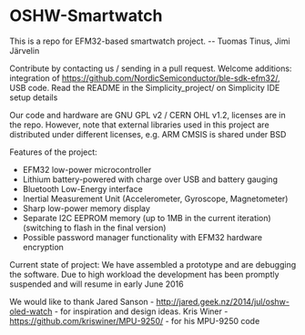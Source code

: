# OSHW-Smartwatch
This is a repo for EFM32-based smartwatch project.
-- Tuomas Tinus, Jimi Järvelin

Contribute by contacting us / sending in a pull request. 
Welcome additions: integration of https://github.com/NordicSemiconductor/ble-sdk-efm32/, USB code. 
Read the README in the Simplicity_project/ on Simplicity IDE setup details

Our code and hardware are GNU GPL v2 / CERN OHL v1.2, licenses are in the repo. 
However, note that external libraries used in this project are distributed under different licenses, e.g. ARM CMSIS is shared under BSD

Features of the project: 
 - EFM32 low-power microcontroller
 - Lithium battery-powered with charge over USB and battery gauging
 - Bluetooth Low-Energy interface
 - Inertial Measurement Unit (Accelerometer, Gyroscope, Magnetometer)
 - Sharp low-power memory display
 - Separate I2C EEPROM memory (up to 1MB in the current iteration)(switching to flash in the final version)
 - Possible password manager functionality with EFM32 hardware encryption

Current state of project: We have assembled a prototype and are debugging the software. Due to high workload the development has been promptly suspended and will resume in early June 2016

We would like to thank Jared Sanson - http://jared.geek.nz/2014/jul/oshw-oled-watch - for inspiration and design ideas.
Kris Winer - https://github.com/kriswiner/MPU-9250/ - for his MPU-9250 code
